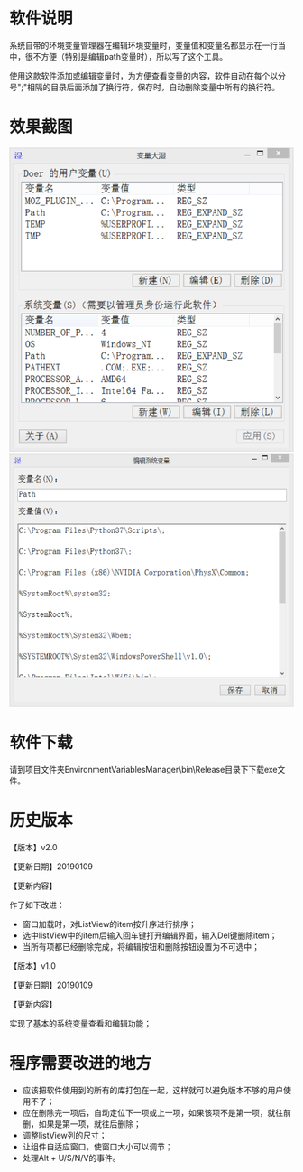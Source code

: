 软件说明
========
系统自带的环境变量管理器在编辑环境变量时，变量值和变量名都显示在一行当中，很不方便（特别是编辑path变量时），所以写了这个工具。

使用这款软件添加或编辑变量时，为方便查看变量的内容，软件自动在每个以分号";"相隔的目录后面添加了换行符，保存时，自动删除变量中所有的换行符。

效果截图
========
![主界面](mainForm.png)
![变量编辑界面](subForm.png) 

软件下载
============
请到项目文件夹EnvironmentVariablesManager\bin\Release目录下下载exe文件。

历史版本
========

【版本】v2.0

【更新日期】20190109

【更新内容】

作了如下改进：
- 窗口加载时，对ListView的item按升序进行排序；
- 选中listView中的item后输入回车键打开编辑界面，输入Del键删除item；
-  当所有项都已经删除完成，将编辑按钮和删除按钮设置为不可选中；

【版本】v1.0

【更新日期】20190109

【更新内容】

实现了基本的系统变量查看和编辑功能；

程序需要改进的地方
=================
- 应该把软件使用到的所有的库打包在一起，这样就可以避免版本不够的用户使用不了；
- 应在删除完一项后，自动定位下一项或上一项，如果该项不是第一项，就往前删，如果是第一项，就往后删除；
- 调整listView列的尺寸；
- 让组件自适应窗口，使窗口大小可以调节；
- 处理Alt + U/S/N/V的事件。
